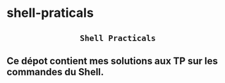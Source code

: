 # shell-praticals
## <h2 align="center"> `Shell Practicals` </h2> 
## Ce dépot contient mes solutions aux TP sur les commandes du Shell. 
